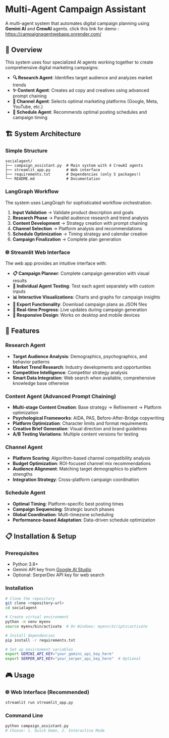 # Multi-Agent Campaign Assistant

A multi-agent system that automates digital campaign planning using **Gemini AI** and **CrewAI** agents.
click this link for demo :  https://campaignagentwebapp.onrender.com/
## 🎯 Overview

This system uses four specialized AI agents working together to create comprehensive digital marketing campaigns:

- **🔍 Research Agent**: Identifies target audience and analyzes market trends
- **✨ Content Agent**: Creates ad copy and creatives using advanced prompt chaining
- **📱 Channel Agent**: Selects optimal marketing platforms (Google, Meta, YouTube, etc.)
- **📅 Schedule Agent**: Recommends optimal posting schedules and campaign timing

## 🏗️ System Architecture

### Simple Structure
```
socialagent/
├── campaign_assistant.py  # Main system with 4 CrewAI agents
├── streamlit_app.py       # Web interface
├── requirements.txt       # Dependencies (only 5 packages!)
└── README.md              # Documentation
```

### LangGraph Workflow
The system uses LangGraph for sophisticated workflow orchestration:

1. **Input Validation** → Validate product description and goals
2. **Research Phase** → Parallel audience research and trend analysis
3. **Content Development** → Strategy creation with prompt chaining
4. **Channel Selection** → Platform analysis and recommendations
5. **Schedule Optimization** → Timing strategy and calendar creation
6. **Campaign Finalization** → Complete plan generation

### 🌐 Streamlit Web Interface
The web app provides an intuitive interface with:

- **📋 Campaign Planner**: Complete campaign generation with visual results
- **🔬 Individual Agent Testing**: Test each agent separately with custom inputs
- **📊 Interactive Visualizations**: Charts and graphs for campaign insights
- **💾 Export Functionality**: Download campaign plans as JSON files
- **🎯 Real-time Progress**: Live updates during campaign generation
- **📱 Responsive Design**: Works on desktop and mobile devices

## 🚀 Features

### Research Agent
- **Target Audience Analysis**: Demographics, psychographics, and behavior patterns
- **Market Trend Research**: Industry developments and opportunities
- **Competitive Intelligence**: Competitor strategy analysis
- **Smart Data Integration**: Web search when available, comprehensive knowledge base otherwise

### Content Agent (Advanced Prompt Chaining)
- **Multi-stage Content Creation**: Base strategy → Refinement → Platform optimization
- **Psychological Frameworks**: AIDA, PAS, Before-After-Bridge copywriting
- **Platform Optimization**: Character limits and format requirements
- **Creative Brief Generation**: Visual direction and brand guidelines
- **A/B Testing Variations**: Multiple content versions for testing

### Channel Agent
- **Platform Scoring**: Algorithm-based channel compatibility analysis
- **Budget Optimization**: ROI-focused channel mix recommendations
- **Audience Alignment**: Matching target demographics to platform strengths
- **Integration Strategy**: Cross-platform campaign coordination

### Schedule Agent
- **Optimal Timing**: Platform-specific best posting times
- **Campaign Sequencing**: Strategic launch phases
- **Global Coordination**: Multi-timezone scheduling
- **Performance-based Adaptation**: Data-driven schedule optimization

## 📋 Installation & Setup

### Prerequisites
- Python 3.8+
- Gemini API key from [Google AI Studio](https://makersuite.google.com/app/apikey)
- Optional: SerperDev API key for web search

### Installation
```bash
# Clone the repository
git clone <repository-url>
cd socialagent

# Create virtual environment
python -m venv myenv
source myenv/bin/activate  # On Windows: myenv\Scripts\activate

# Install dependencies
pip install -r requirements.txt

# Set up environment variables
export GEMINI_API_KEY="your_gemini_api_key_here"
export SERPER_API_KEY="your_serper_api_key_here"  # Optional
```

## 🎮 Usage

### 🌐 Web Interface (Recommended)
```bash
streamlit run streamlit_app.py
```

### Command Line
```bash
python campaign_assistant.py
# Choose: 1. Quick Demo, 2. Interactive Mode
```
